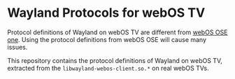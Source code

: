 # Wayland Protocols for webOS TV

Protocol definitions of Wayland on webOS TV are different
from [webOS OSE one](https://github.com/webosose/webos-wayland-extensions).
Using the protocol definitions from webOS OSE will cause many issues.

This repository contains the protocol definitions of Wayland on webOS TV, extracted from
the `libwayland-webos-client.so.*` on real webOS TVs.